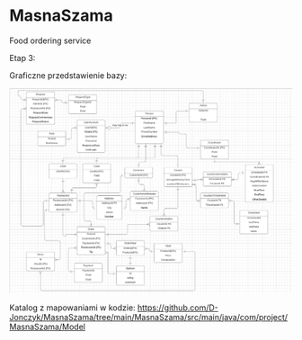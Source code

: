 # MasnaSzama
Food ordering service


Etap 3:

Graficzne przedstawienie bazy:

![alt text](https://github.com/D-Jonczyk/MasnaSzama/blob/main/Etap_3/database_prototype.png?raw=true)

Katalog z mapowaniami w kodzie:
https://github.com/D-Jonczyk/MasnaSzama/tree/main/MasnaSzama/src/main/java/com/project/MasnaSzama/Model
